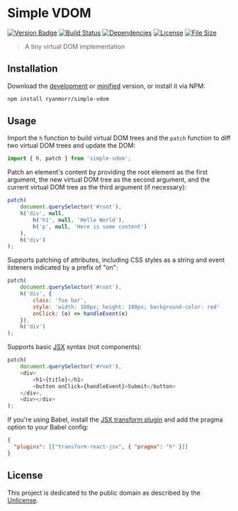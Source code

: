 # Simple VDOM

[![Version Badge][version-image]][project-url]
[![Build Status][build-image]][build-url]
[![Dependencies][dependencies-image]][project-url]
[![License][license-image]][license-url]
[![File Size][file-size-image]][project-url]

> A tiny virtual DOM implementation

## Installation

Download the [development](http://github.com/ryanmorr/simple-vdom/raw/master/dist/vdom.js) or [minified](http://github.com/ryanmorr/simple-vdom/raw/master/dist/vdom.min.js) version, or install it via NPM:

``` sh
npm install ryanmorr/simple-vdom
```

## Usage

Import the `h` function to build virtual DOM trees and the `patch` function to diff two virtual DOM trees and update the DOM:

``` javascript
import { h, patch } from 'simple-vdom';
```

Patch an element's content by providing the root element as the first argument, the new virtual DOM tree as the second argument, and the current virtual DOM tree as the third argument (if necessary):

``` javascript
patch(
    document.querySelector('#root'),
    h('div', null, 
        h('h1', null, 'Hello World'),
        h('p', null, 'Here is some content')
    ),
    h('div')
);
```

Supports patching of attributes, including CSS styles as a string and event listeners indicated by a prefix of "on":

``` javascript
patch(
    document.querySelector('#root'),
    h('div', {
        class: 'foo bar',
        style: 'width: 100px; height: 100px; background-color: red'
        onClick: (e) => handleEvent(e)
    }),
    h('div')
);
```

Supports basic [JSX](https://reactjs.org/docs/introducing-jsx.html) syntax (not components):

``` javascript
patch(
    document.querySelector('#root'),
    <div>
        <h1>{title}</h1>
        <button onClick={handleEvent}>Submit</button>
    </div>,
    <div></div>
);
```

If you're using Babel, install the [JSX transform plugin](https://babeljs.io/docs/plugins/transform-react-jsx) and add the pragma option to your Babel config:

``` json
{
  "plugins": [["transform-react-jsx", { "pragma": "h" }]]
}
```

## License

This project is dedicated to the public domain as described by the [Unlicense](http://unlicense.org/).

[project-url]: https://github.com/ryanmorr/simple-vdom
[version-image]: https://badge.fury.io/gh/ryanmorr%2Fsimple-vdom.svg
[build-url]: https://travis-ci.org/ryanmorr/simple-vdom
[build-image]: https://travis-ci.org/ryanmorr/simple-vdom.svg
[dependencies-image]: https://david-dm.org/ryanmorr/simple-vdom.svg
[license-image]: https://img.shields.io/badge/license-Unlicense-blue.svg
[license-url]: UNLICENSE
[file-size-image]: https://badge-size.herokuapp.com/ryanmorr/simple-vdom/master/dist/vdom.min.js.svg?color=blue&label=file%20size